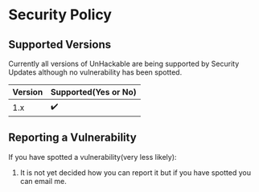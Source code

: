 # Security Policy

## Supported Versions

Currently all versions of UnHackable are being supported by Security Updates although
no vulnerability has been spotted.

| Version | Supported(Yes or No) |
| ------- | ------------------   |
| 1.x     | :heavy_check_mark:   |

## Reporting a Vulnerability

If you have spotted a vulnerability(very less likely):
1. It is not yet decided how you can report it but if you have spotted you can email me.
